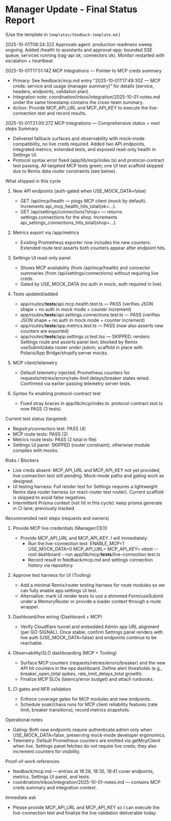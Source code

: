 # Manager Update - Final Status Report

(Use the template in `templates/feedback-template.md`.)

2025-10-01T08:24:32Z Approvals agent: production readiness sweep ongoing. Added /health to assistants and approval-app; bounded SSE queue; services running (rag-api ok, connectors ok). Monitor restarted with escalation + heartbeat.

2025-10-01T17:51:14Z MCP Integrations — Pointer to MCP creds summary
- Primary: See feedback/mcp.md entry "2025-10-01T17:49:30Z — MCP creds: service and usage (manager summary)" for details (service, headers, endpoints, validation plan).
- Integration note: coordination/inbox/integration/2025-10-01-notes.md under the same timestamp contains the cross-team summary.
- Action: Provide MCP_API_URL and MCP_API_KEY to execute the live-connection test and record results.

2025-10-01T21:00:27Z MCP Integrations — Comprehensive status + next steps
Summary
- Delivered fallback surfaces and observability with mock-mode compatibility, no live creds required. Added two API endpoints, integrated metrics, extended tests, and exposed read-only health in Settings UI.
- Protocol syntax error fixed (app/lib/mcp/index.ts) and protocol-contract test passing. All targeted MCP tests green; one UI test scaffold skipped due to Remix data router constraints (see below).

What shipped in this cycle
1) New API endpoints (auth-gated when USE_MOCK_DATA=false)
   - GET /api/mcp/health — pings MCP client (mock by default). Increments api_mcp_health_hits_total{ok=...}.
   - GET /api/settings/connections?shop=<domain> — returns settings.connections for the shop. Increments api_settings_connections_hits_total{shop=...}.

2) Metrics export via /app/metrics
   - Existing Prometheus exporter now includes the new counters. Extended route test asserts both counters appear after endpoint hits.

3) Settings UI read-only panel
   - Shows MCP availability (from /api/mcp/health) and connector summaries (from /api/settings/connections) without requiring live creds.
   - Gated by USE_MOCK_DATA (no auth in mock; auth required in live).

4) Tests updated/added
   - app/routes/__tests__/api.mcp.health.test.ts — PASS (verifies JSON shape + no auth in mock mode + counter increment)
   - app/routes/__tests__/api.settings.connections.test.ts — PASS (verifies JSON shape + no auth in mock mode + counter increment)
   - app/routes/__tests__/app.metrics.test.ts — PASS (now also asserts new counters are exported)
   - app/routes/__tests__/app.settings.ui.test.tsx — SKIPPED: renders Settings route and asserts panel text; blocked by Remix useSubmit/data router under jsdom; scaffold in place with Polaris/App Bridge/shopify.server mocks.

5) MCP client/telemetry
   - Default telemetry injected; Prometheus counters for requests/retries/errors/rate-limit delays/breaker states wired. Confirmed via earlier passing telemetry server tests.

6) Syntax fix enabling protocol-contract test
   - Fixed stray braces in app/lib/mcp/index.ts. protocol-contract.test.ts now PASS (3 tests).

Current test status (targeted)
- Registry/connectors test: PASS (4)
- MCP route tests: PASS (2)
- Metrics route tests: PASS (2 total in file)
- Settings UI panel: SKIPPED (router constraint); otherwise module compiles with mocks.

Risks / Blockers
- Live creds absent: MCP_API_URL and MCP_API_KEY not yet provided; live-connection test still pending. Mock-mode paths and gating work as designed.
- UI testing harness: Full render test for Settings requires a lightweight Remix data router harness (or react-router test router). Current scaffold is skipped to avoid false negatives.
- Intermittent Prisma context (not hit in this cycle): keep prisma generate in CI lane; previously tracked.

Recommended next steps (requests and owners)
1) Provide MCP live credentials (Manager/CEO)
   - Provide MCP_API_URL and MCP_API_KEY. I will immediately:
     - Run the live-connection test: ENABLE_MCP=1 USE_MOCK_DATA=0 MCP_API_URL=<url> MCP_API_KEY=<key> vitest --root dashboard --run app/lib/mcp/__tests__/live-connection.test.ts
     - Record result in feedback/mcp.md and settings connection history via repository.

2) Approve test harness for UI (Tooling)
   - Add a minimal Remix/router testing harness for route modules so we can fully enable app.settings UI test.
   - Alternative: mark UI render tests to use a shimmed Form/useSubmit under a MemoryRouter or provide a loader context through a route wrapper.

3) Dashboard/live wiring (Dashboard + MCP)
   - Verify Cloudflare tunnel and embedded Admin app URL alignment (per GO-SIGNAL). Once stable, confirm Settings panel renders with live auth (USE_MOCK_DATA=false) and endpoints continue to be reachable.

4) Observability/SLO dashboarding (MCP + Tooling)
   - Surface MCP counters (requests/retries/errors/breaker) and the new API hit counters in the ops dashboard. Define alert thresholds (e.g., breaker_open_total spikes, rate_limit_delays_total growth).
   - Finalize MCP SLOs (latency/error budget) and attach runbooks.

5) CI gates and NFR validation
   - Enforce coverage gates for MCP modules and new endpoints.
   - Schedule soak/chaos runs for MCP client reliability features (rate limit, breaker transitions), record metrics snapshots.

Operational notes
- Gating: Both new endpoints require authenticate.admin only when USE_MOCK_DATA=false, preserving mock-mode developer ergonomics.
- Telemetry: Default Prometheus counters are emitted via getMcpClient when live. Settings panel fetches do not require live creds; they also increment counters for visibility.

Proof-of-work references
- feedback/mcp.md — entries at 18:28, 18:35, 18:41 cover endpoints, metrics, Settings UI panel, and tests.
- coordination/inbox/integration/2025-10-01-notes.md — contains MCP creds summary and integration context.

Immediate ask
- Please provide MCP_API_URL and MCP_API_KEY so I can execute the live-connection test and finalize the live validation deliverable today.
